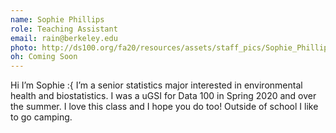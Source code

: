 ```yaml
---
name: Sophie Phillips
role: Teaching Assistant
email: rain@berkeley.edu
photo: http://ds100.org/fa20/resources/assets/staff_pics/Sophie_Phillips.JPG
oh: Coming Soon
---
```


Hi I’m Sophie :{ I’m a senior statistics major interested in environmental health and biostatistics. I was a uGSI for Data 100 in Spring 2020 and over the summer. I love this class and I hope you do too! Outside of school I like to go camping.
